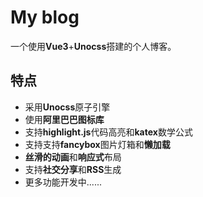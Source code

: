 # My blog

一个使用**Vue3**+**Unocss**搭建的个人博客。

## 特点

- 采用**Unocss**原子引擎
- 使用**阿里巴巴图标库**
- 支持**highlight.js**代码高亮和**katex**数学公式
- 支持支持**fancybox**图片灯箱和**懒加载**
- **丝滑的动画**和**响应式**布局
- 支持**社交分享**和**RSS**生成
- 更多功能开发中......
